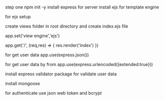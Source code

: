 step one 
npm init -y
install express for server
install ejs for template engine

for ejs setup 

create views folder in root directory and create index.ejs file

app.set('view engine','ejs')

app.get('/', (req,res) => {
    res.render('index')
})

for get user data 
app.use(express.json())

for get user data by from
app.use(express.urlencoded({extended:true}))

install express validator package for validate user data

install mongoose


for authenticate use json web token and bcrypt